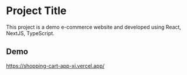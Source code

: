 # Project Title

This project is a demo e-commerce website and developed using React, NextJS, TypeScript.

## Demo

https://shopping-cart-app-xi.vercel.app/
